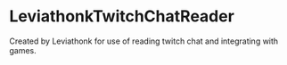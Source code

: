 # LeviathonkTwitchChatReader
 Created by Leviathonk for use of reading twitch chat and integrating with games.
